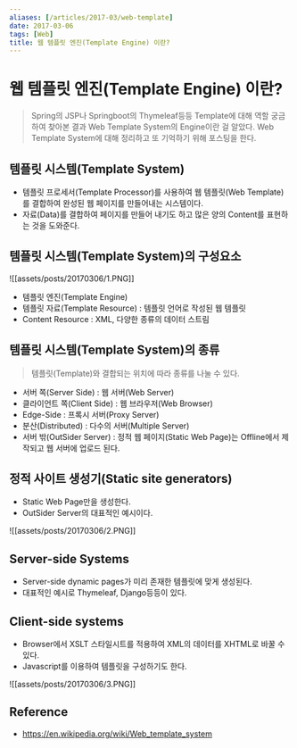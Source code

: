 ```yaml
---
aliases: [/articles/2017-03/web-template]
date: 2017-03-06
tags: [Web]
title: 웹 템플릿 엔진(Template Engine) 이란?
---
```


# 웹 템플릿 엔진(Template Engine) 이란?
> Spring의 JSP나 Springboot의 Thymeleaf등등 Template에 대해 역할 궁금하여 찾아본 결과 Web Template System의 Engine이란 걸 알았다. Web Template System에 대해 정리하고 또 기억하기 위해 포스팅을 한다.

## 템플릿 시스템(Template System)

- 템플릿 프로세서(Template Processor)를 사용하여 웹 템플릿(Web Template)를 결합하여 완성된 웹 페이지를 만들어내는 시스템이다.
- 자료(Data)를 결합하여 페이지를 만들어 내기도 하고 많은 양의 Content를 표현하는 것을 도와준다.

## 템플릿 시스템(Template System)의 구성요소

![[assets/posts/20170306/1.PNG]]

- 템플릿 엔진(Template Engine)
- 템플릿 자료(Template Resource) : 템플릿 언어로 작성된 웹 템플릿
- Content Resource : XML, 다양한 종류의 데이터 스트림

## 템플릿 시스템(Template System)의 종류

> 템플릿(Template)와 결합되는 위치에 따라 종류를 나눌 수 있다.

- 서버 쪽(Server Side) : 웹 서버(Web Server)
- 클라이언트 쪽(Client Side) : 웹 브라우저(Web Browser)
- Edge-Side : 프록시 서버(Proxy Server)
- 분산(Distributed) : 다수의 서버(Multiple Server)
- 서버 밖(OutSider Server) : 정적 웹 페이지(Static Web Page)는 Offline에서 제작되고 웹 서버에 업로드 된다.

## 정적 사이트 생성기(Static site generators)

- Static Web Page만을 생성한다.
- OutSider Server의 대표적인 예시이다.

![[assets/posts/20170306/2.PNG]]

## Server-side Systems

- Server-side dynamic pages가 미리 존재한 템플릿에 맞게 생성된다.
- 대표적인 예시로 Thymeleaf, Django등등이 있다.

## Client-side systems

- Browser에서 XSLT 스타일시트를 적용하여 XML의 데이터를 XHTML로 바꿀 수 있다.
- Javascript를 이용하여 템플릿을 구성하기도 한다.

![[assets/posts/20170306/3.PNG]]

## Reference
- <https://en.wikipedia.org/wiki/Web_template_system>
